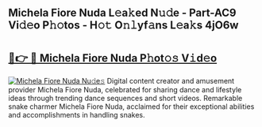 ## Michela Fiore Nuda L𝚎a𝚔ed N𝚞𝚍e - Part-AC9 Vi𝚍𝚎o P𝚑𝚘tos - H𝚘𝚝 O𝚗𝚕yf𝚊ns L𝚎a𝚔s 4jO6w

# <h2><a href="http://kf806p.oniu.top/?m=Michela+Fiore+Nuda">🔗👉 🔴 Michela Fiore Nuda P𝚑ot𝚘𝚜 V𝚒d𝚎o</a></h2>

[![Michela Fiore Nuda Nu𝚍e𝚜](https://i.imgur.com/0qMVB7G.gif)](http://kf806p.oniu.top/?m=Michela+Fiore+Nuda)
Digital content creator and amusement provider Michela Fiore Nuda, celebrated for sharing dance and lifestyle ideas through trending dance sequences and short videos. Remarkable snake charmer Michela Fiore Nuda, acclaimed for their exceptional abilities and accomplishments in handling snakes.  
